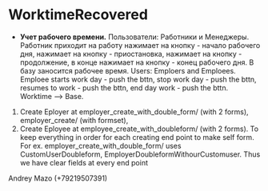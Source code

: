 # WorktimeRecovered
- **Учет рабочего времени.**
Пользователи: Работники и Менеджеры.
Работник приходит на работу нажимает на кнопку - начало рабочего дня, нажимает на кнопку - приостановка, нажимает на кнопку - продолжение, в конце нажимает на кнопку - конец рабочего дня. В базу заносится рабочее время.
Users: Emploers and Emploees. Emploee starts work day - push the bttn, stop work day - push the bttn, resumes to work - push the bttn, end day work - push the bttn. Worktime --> Base.
1. Create Eployer at employer_create_with_double_form/ (with 2 forms), employer_create/ (with formset), 
2. Create Eployee at employee_create_with_doubleform/ (with 2 forms).
To keep everything in order for each creating end point to make self form. For ex. employer_create_with_double_form/ uses CustomUserDoubleform, EmployerDoubleformWithourCustomuser. Thus we have clear fields at every end point

Andrey Mazo (+79219507391)